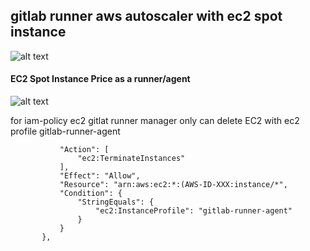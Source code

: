 ## gitlab runner aws autoscaler with ec2 spot instance

![alt text](https://i.imgur.com/1byPnQS.jpg)

#### EC2 Spot Instance Price as a runner/agent
![alt text](https://i.imgur.com/o6OVzk9.png)


for iam-policy
ec2 gitlat runner manager only can delete EC2 with ec2 profile gitlab-runner-agent
 ```{
            "Action": [
                "ec2:TerminateInstances"
            ],
            "Effect": "Allow",
            "Resource": "arn:aws:ec2:*:(AWS-ID-XXX:instance/*",
            "Condition": {
                "StringEquals": {
                    "ec2:InstanceProfile": "gitlab-runner-agent"
                }
            }
        },
        
